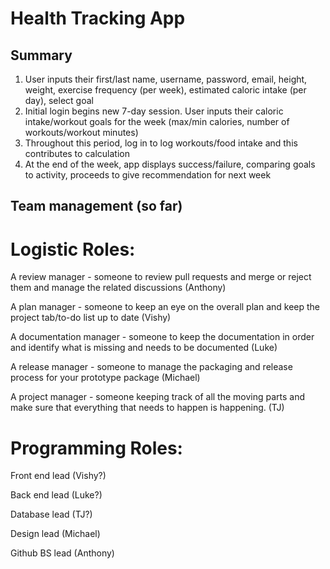 # Health Tracking App

## Summary 

1. User inputs their first/last name, username, password, email, height, weight, exercise frequency (per week), estimated caloric intake (per day), select goal
2. Initial login begins new 7-day session. User inputs their caloric intake/workout goals for the week (max/min calories, number of workouts/workout minutes)
3. Throughout this period, log in to log workouts/food intake and this contributes to calculation
4. At the end of the week, app displays success/failure, comparing goals to activity, proceeds to give recommendation for next week

## Team management (so far)

# Logistic Roles:

A review manager - someone to review pull requests and merge or reject them and manage the related discussions (Anthony)

A plan manager - someone to keep an eye on the overall plan and keep the project tab/to-do list up to date (Vishy)

A documentation manager - someone to keep the documentation in order and identify what is missing and needs to be documented (Luke)

A release manager - someone to manage the packaging and release process for your prototype package (Michael)

A project manager - someone keeping track of all the moving parts and make sure that everything that needs to happen is happening. (TJ)

# Programming Roles:

Front end lead (Vishy?)

Back end lead (Luke?)

Database lead (TJ?)

Design lead (Michael)

Github BS lead (Anthony)
